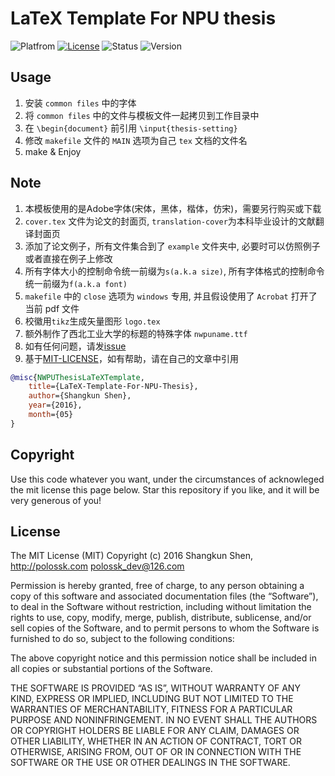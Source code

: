 # LaTeX Template For NPU thesis
![Platfrom](https://img.shields.io/badge/Platfrom-TeXLive2016-3D6117.svg)
[![License](https://img.shields.io/badge/license-MIT-blue.svg)](LICENSE)
![Status](https://img.shields.io/badge/status-complete-brightgreen.svg)
![Version](https://img.shields.io/badge/version-v1.3.1-674EA7.svg)

## Usage
1. 安装 `common files` 中的字体
2. 将 `common files` 中的文件与模板文件一起拷贝到工作目录中
3. 在 `\begin{document}` 前引用 `\input{thesis-setting}`
4. 修改 `makefile` 文件的 `MAIN` 选项为自己 `tex` 文档的文件名
5. make & Enjoy

## Note
1. 本模板使用的是Adobe字体(宋体，黑体，楷体，仿宋)，需要另行购买或下载
2. `cover.tex` 文件为论文的封面页, `translation-cover`为本科毕业设计的文献翻译封面页
3. 添加了论文例子，所有文件集合到了 `example` 文件夹中, 必要时可以仿照例子或者直接在例子上修改
4. 所有字体大小的控制命令统一前缀为`s(a.k.a size)`, 所有字体格式的控制命令统一前缀为`f(a.k.a font)`
5. `makefile` 中的 `close` 选项为 `windows` 专用, 并且假设使用了 `Acrobat` 打开了当前 pdf 文件
6. 校徽用`tikz`生成矢量图形 `logo.tex`
7. 额外制作了西北工业大学的标题的特殊字体 `nwpuname.ttf`
8. 如有任何问题，请发[issue](https://github.com/polossk/LeTeX-Template-For-NPU-Thesis/issues/new)
9. 基于[MIT-LICENSE](LICENSE)，如有帮助，请在自己的文章中引用
```bibtex
@misc{NWPUThesisLaTeXTemplate,
    title={LaTeX-Template-For-NPU-Thesis},
    author={Shangkun Shen},
    year={2016},
    month={05}
}
```

## Copyright
Use this code whatever you want, under the circumstances of acknowleged the
mit license this page below. Star this repository if you like, and it will
be very generous of you!

## License
The MIT License (MIT)
Copyright (c) 2016 Shangkun Shen, http://polossk.com <polossk_dev@126.com>

Permission is hereby granted, free of charge, to any person obtaining a copy
of this software and associated documentation files (the “Software”), to deal
in the Software without restriction, including without limitation the rights
to use, copy, modify, merge, publish, distribute, sublicense, and/or sell
copies of the Software, and to permit persons to whom the Software is
furnished to do so, subject to the following conditions:

The above copyright notice and this permission notice shall be included in
all copies or substantial portions of the Software.

THE SOFTWARE IS PROVIDED “AS IS”, WITHOUT WARRANTY OF ANY KIND, EXPRESS OR
IMPLIED, INCLUDING BUT NOT LIMITED TO THE WARRANTIES OF MERCHANTABILITY,
FITNESS FOR A PARTICULAR PURPOSE AND NONINFRINGEMENT. IN NO EVENT SHALL THE
AUTHORS OR COPYRIGHT HOLDERS BE LIABLE FOR ANY CLAIM, DAMAGES OR OTHER
LIABILITY, WHETHER IN AN ACTION OF CONTRACT, TORT OR OTHERWISE, ARISING FROM,
OUT OF OR IN CONNECTION WITH THE SOFTWARE OR THE USE OR OTHER DEALINGS IN
THE SOFTWARE.
